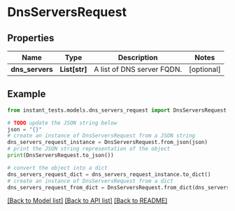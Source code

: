 # DnsServersRequest


## Properties

Name | Type | Description | Notes
------------ | ------------- | ------------- | -------------
**dns_servers** | **List[str]** | A list of DNS server FQDN. | [optional] 

## Example

```python
from instant_tests.models.dns_servers_request import DnsServersRequest

# TODO update the JSON string below
json = "{}"
# create an instance of DnsServersRequest from a JSON string
dns_servers_request_instance = DnsServersRequest.from_json(json)
# print the JSON string representation of the object
print(DnsServersRequest.to_json())

# convert the object into a dict
dns_servers_request_dict = dns_servers_request_instance.to_dict()
# create an instance of DnsServersRequest from a dict
dns_servers_request_from_dict = DnsServersRequest.from_dict(dns_servers_request_dict)
```
[[Back to Model list]](../README.md#documentation-for-models) [[Back to API list]](../README.md#documentation-for-api-endpoints) [[Back to README]](../README.md)


